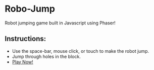 # Robo-Jump

Robot jumping game built in Javascript using Phaser!

## Instructions:

* Use the space-bar, mouse click, or touch to make the robot jump.
* Jump through holes in the block.
* [Play Now!](https://nathanromike.github.io/robo-jump/)
